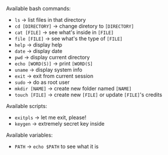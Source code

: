 Available bash commands:

* `ls` -> list files in that directory
* `cd [DIRECTORY]` -> change diretory to `[DIRECTORY]`
* `cat [FILE]` -> see what's inside in `[FILE]`
* `file [FILE]` -> see what's the type of `[FILE]`
* `help` -> display help
* `date` -> display date
* `pwd` -> display current directory
* `echo [WORD(S)]` -> print `[WORD(S]`
* `uname` -> display system info
* `exit` -> exit from current session
* `sudo` -> do as root user
* `mkdir [NAME]` -> create new folder named `[NAME]`
* `touch [FILE]` -> create new `[FILE]` or update `[FILE]`'s credits

Available scripts:

* `exitpls` -> let me exit, please!
* `keygen` -> extremely secret key inside

Available variables:
* `PATH` -> `echo $PATH` to see what it is

